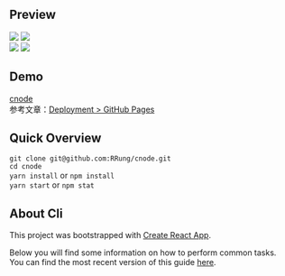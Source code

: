 ## Preview
![](https://github.com/RRung/cnode/blob/master/assets/HomePage.png)
![](https://github.com/RRung/cnode/blob/master/assets/Topics.png)  
![](https://github.com/RRung/cnode/blob/master/assets/Loading.png)
![](https://github.com/RRung/cnode/blob/master/assets/UserHome.png)

## Demo
[cnode](http://cnode.runtua.cn/)  
参考文章：[Deployment > GitHub Pages](https://github.com/facebookincubator/create-react-app/blob/master/packages/react-scripts/template/README.md#github-pages)  

## Quick Overview

``` git clone git@github.com:RRung/cnode.git ```  
```cd cnode```  
```yarn install``` or ```npm install```  
```yarn start``` or ```npm stat```

## About Cli
This project was bootstrapped with [Create React App](https://github.com/facebookincubator/create-react-app).  

Below you will find some information on how to perform common tasks.<br>
You can find the most recent version of this guide [here](https://github.com/facebookincubator/create-react-app/blob/master/packages/react-scripts/template/README.md).
